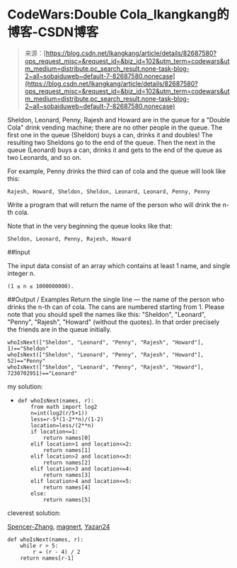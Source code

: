 <!--yml
category: codewars
date: 2022-08-13 11:47:24
-->

# CodeWars:Double Cola_lkangkang的博客-CSDN博客

> 来源：[https://blog.csdn.net/lkangkang/article/details/82687580?ops_request_misc=&request_id=&biz_id=102&utm_term=codewars&utm_medium=distribute.pc_search_result.none-task-blog-2~all~sobaiduweb~default-7-82687580.nonecase](https://blog.csdn.net/lkangkang/article/details/82687580?ops_request_misc=&request_id=&biz_id=102&utm_term=codewars&utm_medium=distribute.pc_search_result.none-task-blog-2~all~sobaiduweb~default-7-82687580.nonecase)

Sheldon, Leonard, Penny, Rajesh and Howard are in the queue for a "Double Cola" drink vending machine; there are no other people in the queue. The first one in the queue (Sheldon) buys a can, drinks it and doubles! The resulting two Sheldons go to the end of the queue. Then the next in the queue (Leonard) buys a can, drinks it and gets to the end of the queue as two Leonards, and so on.

For example, Penny drinks the third can of cola and the queue will look like this:

```
Rajesh, Howard, Sheldon, Sheldon, Leonard, Leonard, Penny, Penny 
```

Write a program that will return the name of the person who will drink the n-th cola.

Note that in the very beginning the queue looks like that:

```
Sheldon, Leonard, Penny, Rajesh, Howard 
```

##Input

The input data consist of an array which contains at least 1 name, and single integer n.

```
(1 ≤ n ≤ 1000000000). 
```

##Output / Examples Return the single line — the name of the person who drinks the n-th can of cola. The cans are numbered starting from 1\. Please note that you should spell the names like this: "Sheldon", "Leonard", "Penny", "Rajesh", "Howard" (without the quotes). In that order precisely the friends are in the queue initially.

```
whoIsNext(["Sheldon", "Leonard", "Penny", "Rajesh", "Howard"], 1)=="Sheldon"
whoIsNext(["Sheldon", "Leonard", "Penny", "Rajesh", "Howard"], 52)=="Penny"
whoIsNext(["Sheldon", "Leonard", "Penny", "Rajesh", "Howard"], 7230702951)=="Leonard"
```

my solution:

*   ```
    def whoIsNext(names, r):
        from math import log2
        n=int(log2(r/5+1))
        less=r-5*(1-2**n)/(1-2)
        location=less/(2**n)
        if location<=1:
            return names[0]
        elif location>1 and location<=2:
            return names[1]
        elif location>2 and location<=3:
            return names[2]
        elif location>3 and location<=4:
            return names[3]
        elif location>4 and location<=5:
            return names[4]
        else:
            return names[5] 
    ```

cleverest solution:

[Spencer-Zhang](https://www.codewars.com/users/Spencer-Zhang), [magnert](https://www.codewars.com/users/magnert), [Yazan24](https://www.codewars.com/users/Yazan24)

```
def whoIsNext(names, r):
    while r > 5:
        r = (r - 4) / 2
    return names[r-1]
```